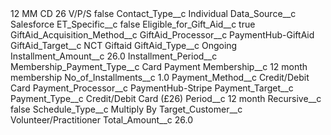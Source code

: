 <?xml version="1.0" encoding="UTF-8"?>
<CustomMetadata xmlns="http://soap.sforce.com/2006/04/metadata" xmlns:xsi="http://www.w3.org/2001/XMLSchema-instance" xmlns:xsd="http://www.w3.org/2001/XMLSchema">
    <label>12 MM CD 26 V/P/S</label>
    <protected>false</protected>
    <values>
        <field>Contact_Type__c</field>
        <value xsi:type="xsd:string">Individual</value>
    </values>
    <values>
        <field>Data_Source__c</field>
        <value xsi:type="xsd:string">Salesforce</value>
    </values>
    <values>
        <field>ET_Specific__c</field>
        <value xsi:type="xsd:boolean">false</value>
    </values>
    <values>
        <field>Eligible_for_Gift_Aid__c</field>
        <value xsi:type="xsd:boolean">true</value>
    </values>
    <values>
        <field>GiftAid_Acquisition_Method__c</field>
        <value xsi:nil="true"/>
    </values>
    <values>
        <field>GiftAid_Processor__c</field>
        <value xsi:type="xsd:string">PaymentHub-GiftAid</value>
    </values>
    <values>
        <field>GiftAid_Target__c</field>
        <value xsi:type="xsd:string">NCT Giftaid</value>
    </values>
    <values>
        <field>GiftAid_Type__c</field>
        <value xsi:type="xsd:string">Ongoing</value>
    </values>
    <values>
        <field>Installment_Amount__c</field>
        <value xsi:type="xsd:double">26.0</value>
    </values>
    <values>
        <field>Installment_Period__c</field>
        <value xsi:nil="true"/>
    </values>
    <values>
        <field>Membership_Payment_Type__c</field>
        <value xsi:type="xsd:string">Card Payment</value>
    </values>
    <values>
        <field>Membership__c</field>
        <value xsi:type="xsd:string">12 month membership</value>
    </values>
    <values>
        <field>No_of_Installments__c</field>
        <value xsi:type="xsd:double">1.0</value>
    </values>
    <values>
        <field>Payment_Method__c</field>
        <value xsi:type="xsd:string">Credit/Debit Card</value>
    </values>
    <values>
        <field>Payment_Processor__c</field>
        <value xsi:type="xsd:string">PaymentHub-Stripe</value>
    </values>
    <values>
        <field>Payment_Target__c</field>
        <value xsi:nil="true"/>
    </values>
    <values>
        <field>Payment_Type__c</field>
        <value xsi:type="xsd:string">Credit/Debit Card (£26)</value>
    </values>
    <values>
        <field>Period__c</field>
        <value xsi:type="xsd:string">12 month</value>
    </values>
    <values>
        <field>Recursive__c</field>
        <value xsi:type="xsd:boolean">false</value>
    </values>
    <values>
        <field>Schedule_Type__c</field>
        <value xsi:type="xsd:string">Multiply By</value>
    </values>
    <values>
        <field>Target_Customer__c</field>
        <value xsi:type="xsd:string">Volunteer/Practitioner</value>
    </values>
    <values>
        <field>Total_Amount__c</field>
        <value xsi:type="xsd:double">26.0</value>
    </values>
</CustomMetadata>
